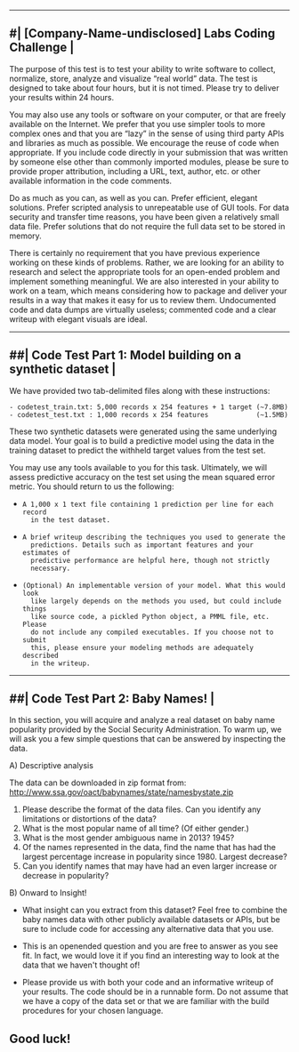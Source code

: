 --------------------------------------------------------------------------------
#|                  [Company-Name-undisclosed] Labs Coding Challenge                           | 
--------------------------------------------------------------------------------
The purpose of this test is to test your ability to write software to collect, 
normalize, store, analyze and visualize “real world” data. The test is designed 
to take about four hours, but it is not timed. Please try to deliver your 
results within 24 hours.

You may also use any tools or software on your computer, or that are freely 
available on the Internet. We prefer that you use simpler tools to more complex 
ones and that you are “lazy” in the sense of using third party APIs and 
libraries as much as possible. We encourage the reuse of code when appropriate. 
If you include code directly in your submission that was written by someone else 
other than commonly imported modules, please be sure to provide proper 
attribution, including a URL, text, author, etc. or other available information
in the code comments.

Do as much as you can, as well as you can. Prefer efficient, elegant solutions. 
Prefer scripted analysis to unrepeatable use of GUI tools. For data security and
transfer time reasons, you have been given a relatively small data file. Prefer 
solutions that do not require the full data set to be stored in memory.

There is certainly no requirement that you have previous experience working on 
these kinds of problems. Rather, we are looking for an ability to research and 
select the appropriate tools for an open-ended problem and implement something 
meaningful. We are also interested in your ability to work on a team, which 
means considering how to package and deliver your results in a way that makes 
it easy for us to review them. Undocumented code and data dumps are virtually 
useless; commented code and a clear writeup with elegant visuals are ideal. 


--------------------------------------------------------------------------------
##|         Code Test Part 1: Model building on a synthetic dataset              | 
--------------------------------------------------------------------------------

We have provided two tab-delimited files along with these instructions:

    - codetest_train.txt: 5,000 records x 254 features + 1 target (~7.8MB)
    - codetest_test.txt : 1,000 records x 254 features            (~1.5MB)

These two synthetic datasets were generated using the same underlying data 
model. Your goal is to build a predictive model using the data in the training 
dataset to predict the withheld target values from the test set. 

You may use any tools available to you for this task. Ultimately, we will
assess predictive accuracy on the test set using the mean squared error metric.
You should return to us the following:

-     A 1,000 x 1 text file containing 1 prediction per line for each record
        in the test dataset.

-     A brief writeup describing the techniques you used to generate the
        predictions. Details such as important features and your estimates of 
        predictive performance are helpful here, though not strictly 
        necessary.

-     (Optional) An implementable version of your model. What this would look
        like largely depends on the methods you used, but could include things
        like source code, a pickled Python object, a PMML file, etc. Please
        do not include any compiled executables. If you choose not to submit
        this, please ensure your modeling methods are adequately described 
        in the writeup.


--------------------------------------------------------------------------------
##|                       Code Test Part 2: Baby Names!                          |
--------------------------------------------------------------------------------

In this section, you will acquire and analyze a real dataset on baby name 
popularity provided by the Social Security Administration. To warm up, we will 
ask you a few simple questions that can be answered by inspecting the data.

A) Descriptive analysis

The data can be downloaded in zip format from:
http://www.ssa.gov/oact/babynames/state/namesbystate.zip

1.  Please describe the format of the data files. Can you identify any 
    limitations or distortions of the data?
2.  What is the most popular name of all time? (Of either gender.)
3.  What is the most gender ambiguous name in 2013? 1945?
4.  Of the names represented in the data, find the name that has had the largest 
    percentage increase in popularity since 1980. Largest decrease?
5.  Can you identify names that may have had an even larger increase or decrease 
    in popularity?


B) Onward to Insight!

- What insight can you extract from this dataset? Feel free to combine the baby 
names data with other publicly available datasets or APIs, but be sure to include 
code for accessing any alternative data that you use.

- This is an open­ended question and you are free to answer as you see fit. In 
fact, we would love it if you find an interesting way to look at the data that 
we haven't thought of! 

- Please provide us with both your code and an informative write­up of your 
results. The code should be in a runnable form. Do not assume that we have a 
copy of the data set or that we are familiar with the build procedures for your 
chosen language.

##                                  Good luck!
